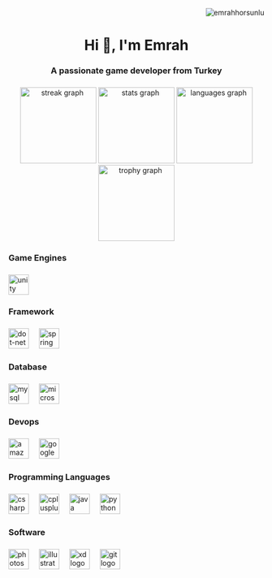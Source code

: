 <p align="right"> <img src="https://komarev.com/ghpvc/?username=emrahhorsunlu&label=Profile%20views&color=0e75b6&style=flat" alt="emrahhorsunlu" /> </p>
<h1 align="center">Hi 👋, I'm Emrah</h1>
<h3 align="center">A passionate game developer from Turkey</h3>

###

<div align="center">
  <img src="https://streak-stats.demolab.com?user=emrahhorsunlu&locale=en&mode=daily&theme=github_dark&hide_border=true&border_radius=5&order=3" height="150" alt="streak graph"  />
  <img src="https://github-readme-stats.vercel.app/api?username=emrahhorsunlu&hide_title=false&hide_rank=false&show_icons=true&include_all_commits=true&count_private=true&disable_animations=false&theme=github_dark&locale=en&hide_border=true&order=1" height="150" alt="stats graph"  />
  <img src="https://github-readme-stats.vercel.app/api/top-langs?username=emrahhorsunlu&locale=en&hide_title=false&layout=compact&card_width=320&langs_count=4&theme=github_dark&hide_border=true&order=2" height="150" alt="languages graph"  />
  <img src="https://github-profile-trophy.vercel.app?username=emrahhorsunlu&theme=tokyonight&column=-1&row=1&margin-w=8&margin-h=8&no-bg=true&no-frame=true&order=4" height="150" alt="trophy graph"  />
</div>

###

<h3 align="left">Game Engines</h3>

###

<div align="left">
  <img src="https://cdn.jsdelivr.net/gh/devicons/devicon/icons/unity/unity-original.svg" height="40" alt="unity logo"  />
</div>

###

<h3 align="left">Framework</h3>

###

<div align="left">
  <img src="https://cdn.jsdelivr.net/gh/devicons/devicon/icons/dot-net/dot-net-plain-wordmark.svg" height="40" alt="dot-net logo"  />
  <img width="12" />
  <img src="https://cdn.jsdelivr.net/gh/devicons/devicon/icons/spring/spring-original-wordmark.svg" height="40" alt="spring logo"  />
</div>

###

<h3 align="left">Database</h3>

###

<div align="left">
  <img src="https://cdn.jsdelivr.net/gh/devicons/devicon/icons/mysql/mysql-original-wordmark.svg" height="40" alt="mysql logo"  />
  <img width="12" />
  <img src="https://cdn.jsdelivr.net/gh/devicons/devicon/icons/microsoftsqlserver/microsoftsqlserver-plain-wordmark.svg" height="40" alt="microsoftsqlserver logo"  />
</div>

###

<h3 align="left">Devops</h3>

###

<div align="left">
  <img src="https://cdn.jsdelivr.net/gh/devicons/devicon/icons/amazonwebservices/amazonwebservices-plain-wordmark.svg" height="40" alt="amazonwebservices logo"  />
  <img width="12" />
  <img src="https://cdn.jsdelivr.net/gh/devicons/devicon/icons/googlecloud/googlecloud-original.svg" height="40" alt="googlecloud logo"  />
</div>

###

<h3 align="left">Programming Languages</h3>

###

<div align="left">
  <img src="https://cdn.jsdelivr.net/gh/devicons/devicon/icons/csharp/csharp-original.svg" height="40" alt="csharp logo"  />
  <img width="12" />
  <img src="https://cdn.jsdelivr.net/gh/devicons/devicon/icons/cplusplus/cplusplus-original.svg" height="40" alt="cplusplus logo"  />
  <img width="12" />
  <img src="https://cdn.jsdelivr.net/gh/devicons/devicon/icons/java/java-original.svg" height="40" alt="java logo"  />
  <img width="12" />
  <img src="https://cdn.jsdelivr.net/gh/devicons/devicon/icons/python/python-original.svg" height="40" alt="python logo"  />
</div>

###

<h3 align="left">Software</h3>

###

<div align="left">
  <img src="https://cdn.jsdelivr.net/gh/devicons/devicon/icons/photoshop/photoshop-plain.svg" height="40" alt="photoshop logo"  />
  <img width="12" />
  <img src="https://cdn.jsdelivr.net/gh/devicons/devicon/icons/illustrator/illustrator-plain.svg" height="40" alt="illustrator logo"  />
  <img width="12" />
  <img src="https://cdn.jsdelivr.net/gh/devicons/devicon/icons/xd/xd-plain.svg" height="40" alt="xd logo"  />
  <img width="12" />
  <img src="https://cdn.jsdelivr.net/gh/devicons/devicon/icons/git/git-original.svg" height="40" alt="git logo"  />
</div>

###

